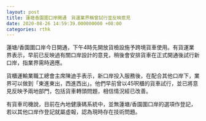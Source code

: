 ```yaml
---
layout: post
title: 蓮塘香園圍口岸開通　貨運業界稱曾試行並反映意見
date: 2020-08-26 14:59:39.000000000 +08:00
categories: rthk
---
```


蓮塘/香園圍口岸今日開通，下午4時先開放貨檢設施予跨境貨車使用。有貨運業界表示，早前已反映過有關口岸設計的意見，稍後會安排貨車在正式開通後試行新口岸，指業界需時適應。

貨櫃運輸業職工總會主席陳迪手表示，新口岸投入服務後，在配合其他口岸下，業界可以做到「東進東出，西進西出」。他們早前曾以45呎櫃的貨車試行，並已將意見反映予兩地部門，包括貨車轉頭問題，相信情況經已改善。

有貨車司機說，目前在內地健康碼系統中，並無蓮塘/香園圍口岸的選項作登記，若以其他口岸作登記就屬虛報，認為現時存在技術問題。
